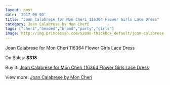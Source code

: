 ```yaml
---
layout: post
date: '2017-06-03'
title: "Joan Calabrese for Mon Cheri 116364 Flower Girls Lace Dress"
category: Joan Calabrese by Mon Cheri
tags: ["cheri","beaded","brand","party","girls"]
image: http://img.princessan.com/52098-thickbox_default/joan-calabrese-for-mon-cheri-116364-flower-girls-lace-dress.jpg
---
```

Joan Calabrese for Mon Cheri 116364 Flower Girls Lace Dress

On Sales: **$318**
<a href="https://www.princessan.com/en/23497-joan-calabrese-for-mon-cheri-116364-flower-girls-lace-dress.html"><amp-img layout="responsive" width="600" height="600" src="//img.princessan.com/52098-thickbox_default/joan-calabrese-for-mon-cheri-116364-flower-girls-lace-dress.jpg" alt="Joan Calabrese for Mon Cheri 116364 Flower Girls Lace Dress 0" /></a>
<a href="https://www.princessan.com/en/23497-joan-calabrese-for-mon-cheri-116364-flower-girls-lace-dress.html"><amp-img layout="responsive" width="600" height="600" src="//img.princessan.com/52100-thickbox_default/joan-calabrese-for-mon-cheri-116364-flower-girls-lace-dress.jpg" alt="Joan Calabrese for Mon Cheri 116364 Flower Girls Lace Dress 1" /></a>
<a href="https://www.princessan.com/en/23497-joan-calabrese-for-mon-cheri-116364-flower-girls-lace-dress.html"><amp-img layout="responsive" width="600" height="600" src="//img.princessan.com/52099-thickbox_default/joan-calabrese-for-mon-cheri-116364-flower-girls-lace-dress.jpg" alt="Joan Calabrese for Mon Cheri 116364 Flower Girls Lace Dress 2" /></a>

Buy it: [Joan Calabrese for Mon Cheri 116364 Flower Girls Lace Dress](https://www.princessan.com/en/23497-joan-calabrese-for-mon-cheri-116364-flower-girls-lace-dress.html "Joan Calabrese for Mon Cheri 116364 Flower Girls Lace Dress")

View more: [Joan Calabrese by Mon Cheri](https://www.princessan.com/en/118- "Joan Calabrese by Mon Cheri")